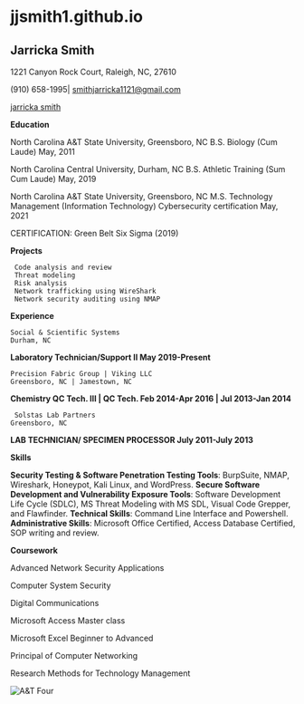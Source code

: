 # jjsmith1.github.io

## Jarricka Smith 

1221 Canyon Rock Court, Raleigh, NC, 27610

(910) 658-1995| smithjarricka1121@gmail.com 

[jarricka smith](https://www.linkedin.com/in/jarricka-smith)

 **Education**
 
North Carolina A&T State University, 						                                     Greensboro, NC 
B.S. Biology (Cum Laude) 	                  						                              May, 2011

North Carolina Central University, 						      	                                Durham, NC
B.S.  Athletic Training (Sum Cum Laude)						                                   May, 2019
 
North Carolina A&T State University, 						                                     Greensboro, NC
M.S. Technology Management (Information Technology) Cybersecurity certification May, 2021

CERTIFICATION: Green Belt Six Sigma (2019)
 
**Projects**

     Code analysis and review 
     Threat modeling 
     Risk analysis 
     Network trafficking using WireShark 
     Network security auditing using NMAP 
    
**Experience**
  
    Social & Scientific Systems						                       	  		          Durham, NC	
  **Laboratory Technician/Support II					                        	         May 2019-Present** 
  
    Precision Fabric Group | Viking LLC					 		                            Greensboro, NC | Jamestown, NC 
  **Chemistry QC Tech. III | QC Tech. 					                       	        Feb 2014-Apr 2016 | Jul 2013-Jan 2014** 
  
     Solstas Lab Partners											                                       Greensboro, NC	
  **LAB TECHNICIAN/ SPECIMEN PROCESSOR						                               July 2011-July 2013**
    
  **Skills**

**Security Testing & Software Penetration Testing Tools**: BurpSuite, NMAP, Wireshark, Honeypot, Kali Linux, and WordPress. 
  **Secure Software Development and Vulnerability Exposure Tools**: Software Development Life Cycle (SDLC), MS Threat Modeling with MS SDL, Visual Code Grepper, and Flawfinder. 
  **Technical Skills**: Command Line Interface and Powershell.
  **Administrative Skills**: Microsoft Office Certified, Access Database Certified, SOP writing and review. 
 
 **Coursework**

Advanced Network Security Applications
 
Computer System Security
 
Digital Communications
 
Microsoft Access Master class
 
Microsoft Excel Beginner to Advanced
 
Principal of Computer Networking
 
Research Methods for Technology Management

![A&T Four](https://upload.wikimedia.org/wikipedia/commons/3/31/A%26T_four_statue_2000.jpg)



  
